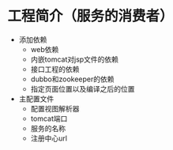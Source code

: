 # 工程简介（服务的消费者）
- 添加依赖
    - web依赖
    - 内嵌tomcat对jsp文件的依赖
    - 接口工程的依赖
    - dubbo和zookeeper的依赖
    - 指定页面位置以及编译之后的位置
- 主配置文件
    - 配置视图解析器
    - tomcat端口
    - 服务的名称
    - 注册中心url

